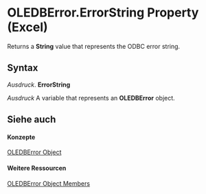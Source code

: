 
# OLEDBError.ErrorString Property (Excel)

Returns a  **String** value that represents the ODBC error string.


## Syntax

 _Ausdruck_. **ErrorString**

 _Ausdruck_ A variable that represents an **OLEDBError** object.


## Siehe auch


#### Konzepte


[OLEDBError Object](6bcbf721-f2c8-f784-361b-e1a298bb2ecb.md)
#### Weitere Ressourcen


[OLEDBError Object Members](http://msdn.microsoft.com/library/52181252-dd6f-b267-fa21-4ad8175b7346%28Office.15%29.aspx)